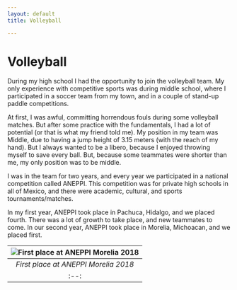 ```yaml
---
layout: default
title: Volleyball

---
```


# Volleyball
During my high school I had the opportunity to join the volleyball team. My only experience with competitive sports was during middle school, where I participated in a soccer team from my town, and in a couple of stand-up paddle competitions. 

At first, I was awful, committing horrendous fouls during some volleyball matches. But after some practice with the fundamentals, I had a lot of potential (or that is what my friend told me). My position in my team was Middle, due to having a jump height of 3.15 meters (with the reach of my hand). But I always wanted to be a libero, because I enjoyed throwing myself to save every ball. But, because some teammates were shorter than me, my only position was to be middle. 

I was in the team for two years, and every year we participated in a national competition called ANEPPI. This competition was for private high schools in all of Mexico, and there were academic, cultural, and sports tournaments/matches.

In my first year, ANEPPI took place in Pachuca, Hidalgo, and we placed fourth. There was a lot of growth to take place, and new teammates to come. In our second year, ANEPPI took place in Morelia, Michoacan, and we placed first. 

| ![First place at ANEPPI Morelia 2018](https://i.imgur.com/1rpaO0N.png "First place at ANEPPI Morelia 2018") |
|:--:|
| *First place at ANEPPI Morelia 2018* |
|:--:|